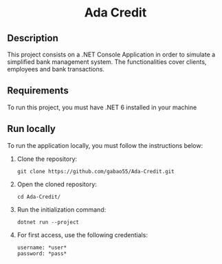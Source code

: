 <h1 align="center">Ada Credit</h1>

## Description

This project consists on a .NET Console Application in order to simulate a simplified bank management system. The functionalities cover clients, employees and bank transactions.

## Requirements

To run this project, you must have .NET 6 installed in your machine

## Run locally

To run the application locally, you must follow the instructions below:

1. Clone the repository:
   
    ```
    git clone https://github.com/gabao55/Ada-Credit.git
    ```

2. Open the cloned repository:

    ```
    cd Ada-Credit/
    ```

3. Run the initialization command:

    ```
    dotnet run --project
    ```

4. For first access, use the following credentials:

    ```
    username: *user*
    password: *pass*
    ```
